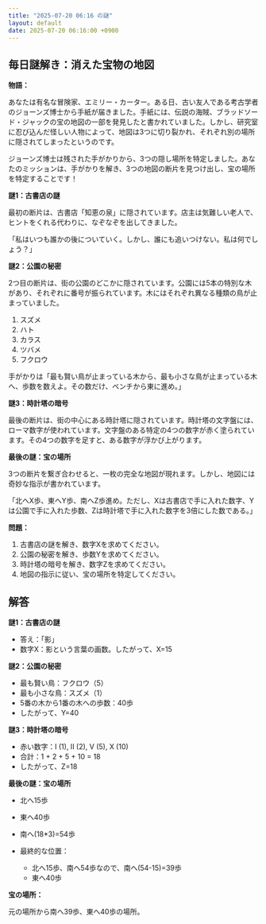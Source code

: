 ```yaml
---
title: "2025-07-20 06:16 の謎"
layout: default
date: 2025-07-20 06:16:00 +0900
---
```

## 毎日謎解き：消えた宝物の地図

**物語：**

あなたは有名な冒険家、エミリー・カーター。ある日、古い友人である考古学者のジョーンズ博士から手紙が届きました。手紙には、伝説の海賊、ブラッドソード・ジャックの宝の地図の一部を発見したと書かれていました。しかし、研究室に忍び込んだ怪しい人物によって、地図は3つに切り裂かれ、それぞれ別の場所に隠されてしまったというのです。

ジョーンズ博士は残された手がかりから、3つの隠し場所を特定しました。あなたのミッションは、手がかりを解き、3つの地図の断片を見つけ出し、宝の場所を特定することです！

**謎1：古書店の謎**

最初の断片は、古書店「知恵の泉」に隠されています。店主は気難しい老人で、ヒントをくれる代わりに、なぞなぞを出してきました。

「私はいつも誰かの後についていく。しかし、誰にも追いつけない。私は何でしょう？」

**謎2：公園の秘密**

2つ目の断片は、街の公園のどこかに隠されています。公園には5本の特別な木があり、それぞれに番号が振られています。木にはそれぞれ異なる種類の鳥が止まっていました。

1. スズメ
2. ハト
3. カラス
4. ツバメ
5. フクロウ

手がかりは「最も賢い鳥が止まっている木から、最も小さな鳥が止まっている木へ、歩数を数えよ。その数だけ、ベンチから東に進め。」

**謎3：時計塔の暗号**

最後の断片は、街の中心にある時計塔に隠されています。時計塔の文字盤には、ローマ数字が使われています。文字盤のある特定の4つの数字が赤く塗られています。その4つの数字を足すと、ある数字が浮かび上がります。

**最後の謎：宝の場所**

3つの断片を繋ぎ合わせると、一枚の完全な地図が現れます。しかし、地図には奇妙な指示が書かれています。

「北へX歩、東へY歩、南へZ歩進め。ただし、Xは古書店で手に入れた数字、Yは公園で手に入れた歩数、Zは時計塔で手に入れた数字を3倍にした数である。」

**問題：**

1. 古書店の謎を解き、数字Xを求めてください。
2. 公園の秘密を解き、歩数Yを求めてください。
3. 時計塔の暗号を解き、数字Zを求めてください。
4. 地図の指示に従い、宝の場所を特定してください。

## 解答

**謎1：古書店の謎**

*   答え：「影」
*   数字X：影という言葉の画数。したがって、X=15

**謎2：公園の秘密**

*   最も賢い鳥：フクロウ（5）
*   最も小さな鳥：スズメ（1）
*   5番の木から1番の木への歩数：40歩
*   したがって、Y=40

**謎3：時計塔の暗号**

*   赤い数字：I (1), II (2), V (5), X (10)
*   合計：1 + 2 + 5 + 10 = 18
*   したがって、Z=18

**最後の謎：宝の場所**

*   北へ15歩
*   東へ40歩
*   南へ(18*3)=54歩

*   最終的な位置：
    *   北へ15歩、南へ54歩なので、南へ(54-15)=39歩
    *   東へ40歩

**宝の場所：**

元の場所から南へ39歩、東へ40歩の場所。
